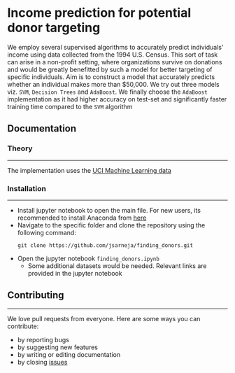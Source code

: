 # Income prediction for potential donor targeting
We employ several supervised algorithms to accurately predict individuals' income using data collected from the 1994 U.S. Census. This sort of task can arise in a non-profit setting, where organizations survive on donations and would be greatly benefitted by such a model for better targeting of specific individuals. Aim is to construct a model that accurately predicts whether an individual makes more than $50,000. We try out three models viz. `SVM`, `Decision Trees` and `AdaBoost`. We finally choose the `AdaBoost` implementation as it had higher accuracy on test-set and significantly faster training time compared to the `SVM` algorithm

## Documentation

### Theory
---
The implementation uses the [UCI Machine Learning data](https://archive.ics.uci.edu/ml/datasets/Census+Income)

### Installation
---
* Install jupyter notebook to open the main file. For new users, its recommended to install Anaconda from [here](http://docs.anaconda.com/anaconda/install/)
* Navigate to the specific folder and clone the repository using the following command:
    ```
    git clone https://github.com/jsarneja/finding_donors.git
    ```
* Open the jupyter notebook `finding_donors.ipynb`
    * Some additional datasets would be needed. Relevant links are provided in the jupyter notebook

## Contributing
---
We love pull requests from everyone. Here are some ways you can contribute:
* by reporting bugs
* by suggesting new features
* by writing or editing documentation
* by closing [issues](https://github.com/jsarneja/finding_donors/issues)